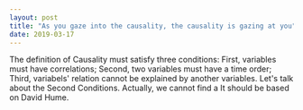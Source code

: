 ```yaml
---
layout: post
title: "As you gaze into the causality, the causality is gazing at you"
date: 2019-03-17
---
```


The definition of Causality must satisfy three conditions: First, variables must have correlations; Second, two variables must have a time order; Third, variabels' relation cannot be explained by another variables. Let's talk about the Second Conditions. Actually, we cannot find a 
It should be based on David Hume.
